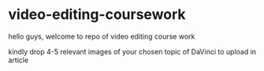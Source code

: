 # video-editing-coursework

hello guys, welcome to repo of video editing course work

kindly drop 4-5 relevant images of your chosen topic of DaVinci to upload in article
